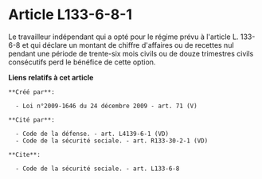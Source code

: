 # Article L133-6-8-1

Le travailleur indépendant qui a opté pour le régime prévu à l'article L. 133-6-8 et qui déclare un montant de chiffre
d'affaires ou de recettes nul pendant une période de trente-six mois civils ou de douze trimestres civils consécutifs perd le
bénéfice de cette option.

**Liens relatifs à cet article**

	**Créé par**:

	  - Loi n°2009-1646 du 24 décembre 2009 - art. 71 (V)

	**Cité par**:

	  - Code de la défense. - art. L4139-6-1 (VD)
	  - Code de la sécurité sociale. - art. R133-30-2-1 (VD)

	**Cite**:

	  - Code de la sécurité sociale. - art. L133-6-8
